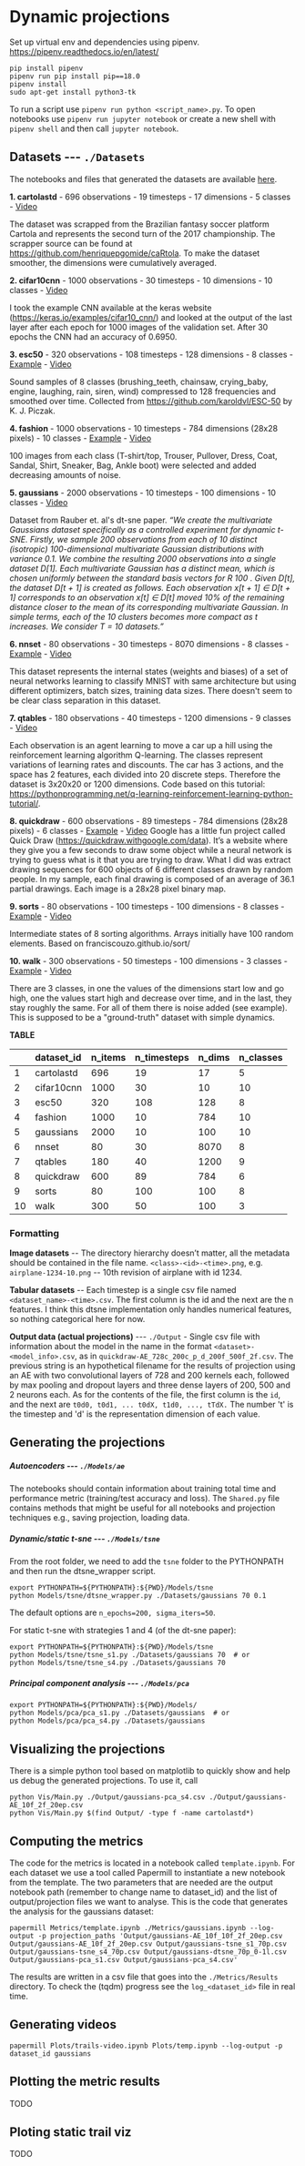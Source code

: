 # Dynamic projections

Set up virtual env and dependencies using pipenv.
https://pipenv.readthedocs.io/en/latest/
```
pip install pipenv
pipenv run pip install pip==18.0
pipenv install
sudo apt-get install python3-tk
```
To run a script use `pipenv run python <script_name>.py`. To open notebooks use `pipenv run jupyter notebook` or create a new shell with `pipenv shell` and then call `jupyter notebook`.

## Datasets ---  `./Datasets`

The notebooks and files that generated the datasets are available [here](https://drive.google.com/drive/folders/1MXJK2mqH015pAohuBawVIQeqgB38JAsy?usp=sharing).

**1. cartolastd** - 696 observations - 19 timesteps - 17 dimensions - 5 classes -
[Video](Docs/videos/cartolastd-avi-10.avi)

The dataset was scrapped from the Brazilian fantasy soccer platform Cartola and represents the second turn of the 2017 championship. The scrapper source can be found at https://github.com/henriquepgomide/caRtola. To make the dataset smoother, the dimensions were cumulatively averaged.

**2. cifar10cnn** - 1000 observations - 30 timesteps - 10 dimensions - 10 classes -
[Video](Docs/videos/cifar10cnn-avi-10.avi)

I took the example CNN available at the keras website (https://keras.io/examples/cifar10_cnn/) and looked at the output of the last layer after each epoch for 1000 images of the validation set. After 30 epochs the CNN had an accuracy of 0.6950.

**3. esc50** - 320 observations - 108 timesteps - 128 dimensions - 8 classes -
[Example](Docs/images/esc50-wind.png) -
[Video](Docs/videos/esc50-avi-10.avi)

Sound samples of 8 classes (brushing_teeth, chainsaw, crying_baby, engine, laughing, rain, siren, wind) compressed to 128 frequencies and smoothed over time. Collected from https://github.com/karoldvl/ESC-50 by K. J. Piczak.

**4. fashion** - 1000 observations - 10 timesteps - 784 dimensions (28x28 pixels) - 10 classes -
[Example](Docs/images/fashion-observations.png) -
[Video](Docs/videos/fashion-avi-10.avi)

100 images from each class (T-shirt/top, Trouser, Pullover, Dress, Coat, Sandal, Shirt, Sneaker, Bag, Ankle boot) were selected and added decreasing amounts of noise.

**5. gaussians** - 2000 observations - 10 timesteps - 100 dimensions - 10 classes -
[Video](Docs/videos/gaussians-avi-10.avi)

Dataset from Rauber et. al's dt-sne paper. _“We create the multivariate Gaussians dataset specifically as a controlled experiment for dynamic t-SNE. Firstly, we sample 200 observations from each of 10 distinct (isotropic) 100-dimensional multivariate Gaussian distributions with variance 0.1. We combine the resulting 2000 observations into a single dataset D[1]. Each multivariate Gaussian has a distinct mean, which is chosen uniformly between the standard basis vectors for R 100 . Given D[t], the dataset D[t + 1] is created as follows. Each observation x[t + 1] ∈ D[t + 1] corresponds to an observation x[t] ∈ D[t] moved 10% of the remaining distance closer to the mean of its corresponding multivariate Gaussian. In simple terms, each of the 10 clusters becomes more compact as t increases. We consider T = 10 datasets.”_

**6. nnset** - 80 observations - 30 timesteps - 8070 dimensions - 8 classes -
[Example](Docs/images/nnset-states.png) -
[Video](Docs/videos/nnset-avi-10.avi)

This dataset represents the internal states (weights and biases) of a set of neural networks learning to classify MNIST with same architecture but using different optimizers, batch sizes, training data sizes. There doesn't seem to be clear class separation in this dataset.   

**7. qtables** - 180 observations - 40 timesteps - 1200 dimensions - 9 classes -
[Video](Docs/videos/qtables-avi-10.avi)

Each observation is an agent learning to move a car up a hill using the reinforcement learning algorithm Q-learning. The classes represent variations of learning rates and discounts. The car has 3 actions, and the space has 2 features, each divided into 20 discrete steps. Therefore the dataset is 3x20x20 or 1200 dimensions. Code based on this tutorial: https://pythonprogramming.net/q-learning-reinforcement-learning-python-tutorial/.

**8. quickdraw** - 600 observations - 89 timesteps - 784 dimensions (28x28 pixels) - 6 classes -
[Example](Docs/images/quickdraw-doodles.png) -
[Video](Docs/videos/quickdraw-avi-10.avi)
Google has a little fun project called Quick Draw (https://quickdraw.withgoogle.com/data). It’s a website where they give you a few seconds to draw some object while a neural network is trying to guess what is it that you are trying to draw. What I did was extract drawing sequences for 600 objects of 6 different classes drawn by random people. In my sample, each final drawing is composed of an average of 36.1 partial drawings. Each image is a 28x28 pixel binary map.

**9. sorts** - 80 observations - 100 timesteps - 100 dimensions - 8 classes -
[Example](Docs/images/sorts-imgs.png) -
[Video](Docs/videos/sorts-avi-10.avi)

Intermediate states of 8 sorting algorithms. Arrays initially have 100 random elements. Based on franciscouzo.github.io/sort/

**10. walk** - 300 observations - 50 timesteps - 100 dimensions - 3 classes -
[Example](Docs/images/walk-img.png) -
[Video](Docs/videos/walk-avi-10.avi)

There are 3 classes, in one the values of the dimensions start low and go high, one the values start high and decrease over time, and in the last, they stay roughly the same. For all of them there is noise added (see example). This is supposed to be a "ground-truth" dataset with simple dynamics.

**TABLE**

|    | dataset_id | n_items | n_timesteps | n_dims | n_classes |
|:---|:-----------|:--------|:------------|:-------|:----------|
| 1  | cartolastd | 696     | 19          | 17     | 5         |
| 2  | cifar10cnn | 1000    | 30          | 10     | 10        |
| 3  | esc50      | 320     | 108         | 128    | 8         |
| 4  | fashion    | 1000    | 10          | 784    | 10        |
| 5  | gaussians  | 2000    | 10          | 100    | 10        |
| 6  | nnset      | 80      | 30          | 8070   | 8         |
| 7  | qtables    | 180     | 40          | 1200   | 9         |
| 8  | quickdraw  | 600     | 89          | 784    | 6         |
| 9  | sorts      | 80      | 100         | 100    | 8         |
| 10 | walk       | 300     | 50          | 100    | 3         |


### Formatting

**Image datasets** -- The directory hierarchy doesn’t matter, all the metadata should be contained in the file name. `<class>-<id>-<time>.png`, e.g. `airplane-1234-10.png` -- 10th revision of airplane with id 1234.

**Tabular datasets** -- Each timestep is a single csv file named `<dataset_name>-<time>.csv`. The first column is the id and the next are the n features. I think this dtsne implementation only handles numerical features, so nothing categorical here for now.

**Output data (actual projections)** --- `./Output` -
Single csv file with information about the model in the name in the format `<dataset>-<model_info>.csv`, as in `quickdraw-AE_728c_200c_p_d_200f_500f_2f.csv`. The previous string is an hypothetical filename for the results of projection using an AE with two convolutional layers of 728 and 200 kernels each, followed by max pooling and dropout layers and three dense layers of 200, 500 and 2 neurons each. As for the contents of the file, the first column is the `id`, and the next are `t0d0, t0d1, ... t0dX, t1d0, ..., tTdX.` The number 't' is the timestep and 'd' is the representation dimension of each value.


## Generating the projections

##### Autoencoders ---  `./Models/ae`
The notebooks should contain information about training total time and performance metric (training/test accuracy and loss). The `Shared.py` file contains methods that might be useful for all notebooks and projection techniques e.g., saving projection, loading data.

##### Dynamic/static t-sne ---  `./Models/tsne`
From the root folder, we need to add the `tsne` folder to the PYTHONPATH and then run the dtsne_wrapper script.
```
export PYTHONPATH=${PYTHONPATH}:${PWD}/Models/tsne
python Models/tsne/dtsne_wrapper.py ./Datasets/gaussians 70 0.1
```
The default options are `n_epochs=200, sigma_iters=50`.

For static t-sne with strategies 1 and 4 (of the dt-sne paper):
```
export PYTHONPATH=${PYTHONPATH}:${PWD}/Models/tsne
python Models/tsne/tsne_s1.py ./Datasets/gaussians 70  # or
python Models/tsne/tsne_s4.py ./Datasets/gaussians 70
```

##### Principal component analysis ---  `./Models/pca`
```
export PYTHONPATH=${PYTHONPATH}:${PWD}/Models/
python Models/pca/pca_s1.py ./Datasets/gaussians  # or
python Models/pca/pca_s4.py ./Datasets/gaussians
```

## Visualizing the projections
There is a simple python tool based on matplotlib to quickly show and help us debug the generated projections. To use it, call
```
python Vis/Main.py ./Output/gaussians-pca_s4.csv ./Output/gaussians-AE_10f_2f_20ep.csv
python Vis/Main.py $(find Output/ -type f -name cartolastd*)
```

## Computing the metrics
The code for the metrics is located in a notebook called `template.ipynb`. For each dataset we use a tool called Papermill to instantiate a new notebook from the template. The two parameters that are needed are the output notebook path (remember to change name to dataset_id) and the list of output/projection files we want to analyse. This is the code that generates the analysis for the gaussians dataset:
```
papermill Metrics/template.ipynb ./Metrics/gaussians.ipynb --log-output -p projection_paths 'Output/gaussians-AE_10f_10f_2f_20ep.csv Output/gaussians-AE_10f_2f_20ep.csv Output/gaussians-tsne_s1_70p.csv Output/gaussians-tsne_s4_70p.csv Output/gaussians-dtsne_70p_0-1l.csv Output/gaussians-pca_s1.csv Output/gaussians-pca_s4.csv'
```
The results are written in a csv file that goes into the `./Metrics/Results` directory.
To check the (tqdm) progress see the `log_<dataset_id>` file in real time.

## Generating videos

```
papermill Plots/trails-video.ipynb Plots/temp.ipynb --log-output -p dataset_id gaussians
```

## Plotting the metric results
TODO

## Ploting static trail viz
TODO
